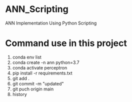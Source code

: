 # ANN_Scripting
ANN Implementation Using Python Scripting

# Command use in this project 
1. conda env list 
2. conda create -n ann python=3.7 
3. conda activate perceptron 
4. pip install -r requirements.txt 
5. git add . 
6. git commit -m "updated" 
7. git puch origin main 
8. history 